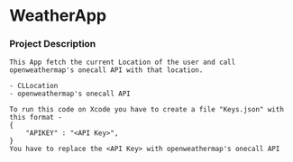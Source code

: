 # WeatherApp

### Project Description
    This App fetch the current Location of the user and call openweathermap's onecall API with that location.
    
    - CLLocation
    - openweathermap's onecall API

    To run this code on Xcode you have to create a file "Keys.json" with this format -
    {
        "APIKEY" : "<API Key>",
    }
    You have to replace the <API Key> with openweathermap's onecall API

